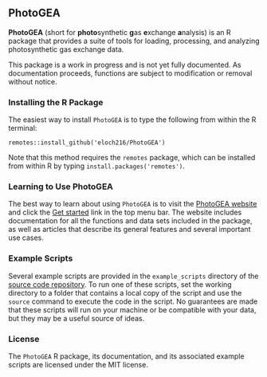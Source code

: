 ## PhotoGEA

**PhotoGEA** (short for **photo**synthetic **g**as **e**xchange **a**nalysis) is
an R package that provides a suite of tools for loading, processing, and
analyzing photosynthetic gas exchange data.

This package is a work in progress and is not yet fully documented. As
documentation proceeds, functions are subject to modification or removal without
notice.

### Installing the R Package

The easiest way to install `PhotoGEA` is to type the following from within the R
terminal:

```
remotes::install_github('eloch216/PhotoGEA')
```

Note that this method requires the `remotes` package, which can be installed
from within R by typing `install.packages('remotes')`.

### Learning to Use PhotoGEA

The best way to learn about using `PhotoGEA` is to visit the
[PhotoGEA website](https://eloch216.github.io/PhotoGEA/index.html) and click the
[Get started](https://eloch216.github.io/PhotoGEA/articles/PhotoGEA.html) link
in the top menu bar. The website includes documentation for all the functions
and data sets included in the package, as well as articles that describe its
general features and several important use cases.

### Example Scripts

Several example scripts are provided in the `example_scripts` directory of the
[source code repository](https://github.com/eloch216/PhotoGEA). To run one of
these scripts, set the working directory to a folder that contains a local copy
of the script and use the `source` command to execute the code in the script. No
guarantees are made that these scripts will run on your machine or be
compatible with your data, but they may be a useful source of ideas.

### License

The `PhotoGEA` R package, its documentation, and its associated example scripts
are licensed under the MIT license.
